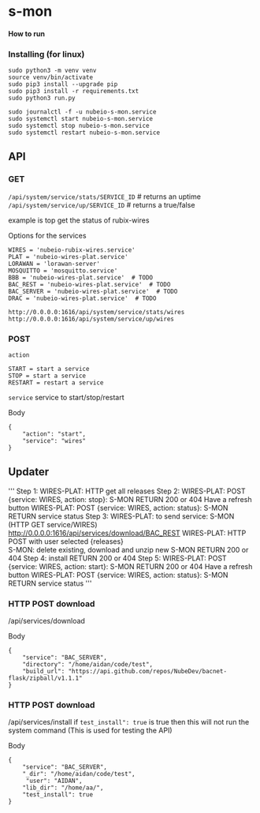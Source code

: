 # s-mon
#### How to run

### Installing (for linux)

```
sudo python3 -m venv venv
source venv/bin/activate
sudo pip3 install --upgrade pip
sudo pip3 install -r requirements.txt
sudo python3 run.py
```

```
sudo journalctl -f -u nubeio-s-mon.service
sudo systemctl start nubeio-s-mon.service
sudo systemctl stop nubeio-s-mon.service
sudo systemctl restart nubeio-s-mon.service
```

## API

### GET
`/api/system/service/stats/SERVICE_ID` # returns an uptime
`/api/system/service/up/SERVICE_ID`  # returns a true/false

example is top get the status of rubix-wires

Options for the services

```
WIRES = 'nubeio-rubix-wires.service'
PLAT = 'nubeio-wires-plat.service'
LORAWAN = 'lorawan-server'
MOSQUITTO = 'mosquitto.service'
BBB = 'nubeio-wires-plat.service'  # TODO
BAC_REST = 'nubeio-wires-plat.service'  # TODO
BAC_SERVER = 'nubeio-wires-plat.service'  # TODO
DRAC = 'nubeio-wires-plat.service'  # TODO
```


```
http://0.0.0.0:1616/api/system/service/stats/wires
http://0.0.0.0:1616/api/system/service/up/wires
```


### POST

`action`
```
START = start a service
STOP = start a service
RESTART = restart a service
```

`service`
service to start/stop/restart

Body
```
{
    "action": "start",
    "service": "wires"
}
```

## Updater


'''
Step 1:
WIRES-PLAT: HTTP get all releases
Step 2: 
WIRES-PLAT: POST {service: WIRES, action: stop}: S-MON RETURN 200 or 404
Have a refresh button 
WIRES-PLAT: POST {service: WIRES, action: status}: S-MON RETURN service status
Step 3: 
WIRES-PLAT: to send service: S-MON (HTTP GET service/WIRES) http://0.0.0.0:1616/api/services/download/BAC_REST
WIRES-PLAT: HTTP POST with user selected {releases}  
S-MON: delete existing, download and unzip new S-MON RETURN 200 or 404
Step 4: 
install RETURN 200 or 404
Step 5: 
WIRES-PLAT: POST {service: WIRES, action: start}: S-MON RETURN 200 or 404
Have a refresh button 
WIRES-PLAT: POST {service: WIRES, action: status}: S-MON RETURN service status
'''


### HTTP POST download
/api/services/download

Body
```
{
    "service": "BAC_SERVER",
    "directory": "/home/aidan/code/test",
    "build_url": "https://api.github.com/repos/NubeDev/bacnet-flask/zipball/v1.1.1"
}
```

### HTTP POST download
/api/services/install
if `test_install": true` is true then this will not run the system command (This is used for testing the API)

Body
```
{   
    "service": "BAC_SERVER",
    "_dir": "/home/aidan/code/test",
     "user": "AIDAN",
    "lib_dir": "/home/aa/",
    "test_install": true
}
```